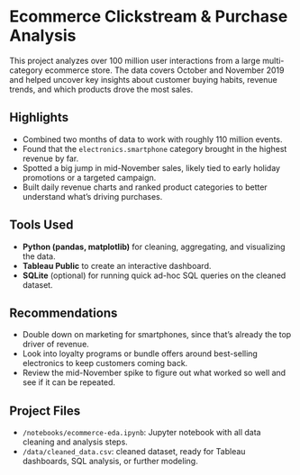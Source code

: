 # Ecommerce Clickstream & Purchase Analysis

This project analyzes over 100 million user interactions from a large multi-category ecommerce store. The data covers October and November 2019 and helped uncover key insights about customer buying habits, revenue trends, and which products drove the most sales.

## Highlights
- Combined two months of data to work with roughly 110 million events.
- Found that the `electronics.smartphone` category brought in the highest revenue by far.
- Spotted a big jump in mid-November sales, likely tied to early holiday promotions or a targeted campaign.
- Built daily revenue charts and ranked product categories to better understand what’s driving purchases.

## Tools Used
- **Python (pandas, matplotlib)** for cleaning, aggregating, and visualizing the data.
- **Tableau Public** to create an interactive dashboard.
- **SQLite** (optional) for running quick ad-hoc SQL queries on the cleaned dataset.

## Recommendations
- Double down on marketing for smartphones, since that’s already the top driver of revenue.
- Look into loyalty programs or bundle offers around best-selling electronics to keep customers coming back.
- Review the mid-November spike to figure out what worked so well and see if it can be repeated.

##  Project Files
- `/notebooks/ecommerce-eda.ipynb`: Jupyter notebook with all data cleaning and analysis steps.
- `/data/cleaned_data.csv`: cleaned dataset, ready for Tableau dashboards, SQL analysis, or further modeling.
